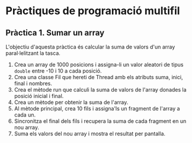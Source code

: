 # Pràctiques de programació multifil

## Pràctica 1. Sumar un array

L'objectiu d'aquesta pràctica és calcular la suma de valors d'un array paral·lelitzant la tasca.

1. Crea un array de 1000 posicions i assigna-li un valor aleatori de tipus `double` entre -10 i 10 a cada posició.
2. Crea una classe Fil que hereti de Thread amb els atributs suma, inici, final i nombres.
3. Crea el mètode run que calculi la suma de valors de l'array donades la posició inicial i final.
3. Crea un mètode per obtenir la suma de l'array.
4. Al mètode principal, crea 10 fils i assigna'ls un fragment de l'array a cada un.
5. Sincronitza el final dels fils i recupera la suma de cada fragment en un nou array.
6. Suma els valors del nou array i mostra el resultat per pantalla.
